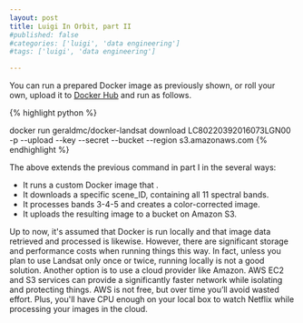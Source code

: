 ```yaml
---
layout: post
title: Luigi In Orbit, part II
#published: false
#categories: ['luigi', 'data engineering']
#tags: ['luigi', 'data engineering']

---
```


You can run a prepared Docker image as previously shown, or roll your own, upload it to [Docker Hub](https://hub.docker.com/) and run as follows. 

{% highlight python %}

docker run geraldmc/docker-landsat 
    download LC80220392016073LGN00 
    -p
    --upload
    --key <AWS-ACCESS-KEY>
    --secret <AWS-SECRET-KEY>
    --bucket <BUCKET>
    --region s3.amazonaws.com
{% endhighlight %}

The above extends the previous command in part I in the several ways:

+ It runs a custom Docker image that .
+ It downloads a specific scene_ID, containing all 11 spectral bands. 
+ It processes bands 3-4-5 and creates a color-corrected image.
+ It uploads the resulting image to a bucket on Amazon S3. 

Up to now, it's assumed that Docker is run locally and that image data retrieved and processed is likewise. However, there are significant storage and performance costs when running things this way. In fact, unless you plan to use Landsat only once or twice, running locally is not a good solution. Another option is to use a cloud provider like Amazon. AWS EC2 and S3 services can provide a significantly faster network while isolating and protecting things. AWS is not free, but over time you’ll avoid wasted effort. Plus, you'll have CPU enough on your local box to watch Netflix while processing your images in the cloud. 




